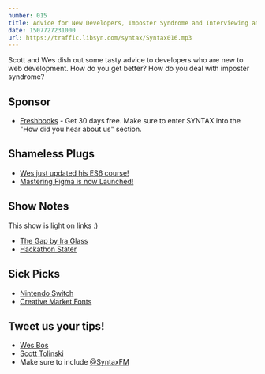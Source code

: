 ```yaml
---
number: 015
title: Advice for New Developers, Imposter Syndrome and Interviewing at Google
date: 1507727231000
url: https://traffic.libsyn.com/syntax/Syntax016.mp3
---
```


Scott and Wes dish out some tasty advice to developers who are new to web development. How do you get better? How do you deal with imposter syndrome?

## Sponsor
* [Freshbooks](https://freshbooks.com/syntax) - Get 30 days free. Make sure to enter SYNTAX into the "How did you hear about us" section.

## Shameless Plugs
* [Wes just updated his ES6 course!](https://ES6.io)
* [Mastering Figma is now Launched!](https://www.leveluptutorials.com/store/products/tutorials/lut-dd015)

## Show Notes
This show is light on links :)

* [The Gap by Ira Glass](https://vimeo.com/85040589)
* [Hackathon Stater](https://github.com/sahat/hackathon-starter)

## Sick Picks

* [Nintendo Switch](https://www.nintendo.com/switch/)
* [Creative Market Fonts](https://creativemarket.com/fonts)

## Tweet us your tips!
* [Wes Bos](https://twitter.com/wesbos)
* [Scott Tolinski](https://twitter.com/stolinski)
* Make sure to include [@SyntaxFM](https://twitter.com/SyntaxFM)

